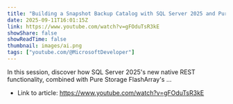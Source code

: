 ```yaml
---
title: "Building a Snapshot Backup Catalog with SQL Server 2025 and Pure Storage FlashArray | Data Exposed"
date: 2025-09-11T16:01:15Z
link: https://www.youtube.com/watch?v=gFOduTsR3kE
showShare: false
showReadTime: false
thumbnail: images/ai.png
tags: ["youtube.com/@MicrosoftDeveloper"]
---
```

In this session, discover how SQL Server 2025's new native REST functionality, combined with Pure Storage FlashArray's ...

- Link to article: https://www.youtube.com/watch?v=gFOduTsR3kE